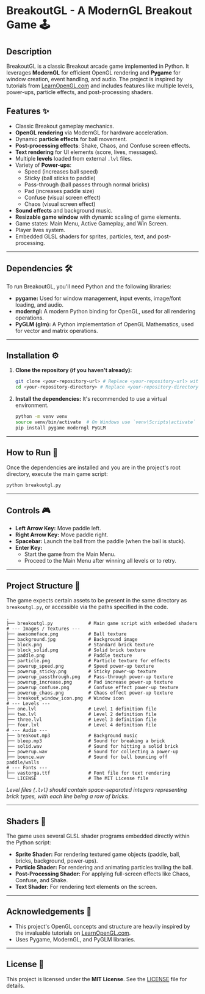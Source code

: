 # BreakoutGL - A ModernGL Breakout Game 🕹️

## Description

BreakoutGL is a classic Breakout arcade game implemented in Python. It leverages **ModernGL** for efficient OpenGL rendering and **Pygame** for window creation, event handling, and audio. The project is inspired by tutorials from [LearnOpenGL.com](https://learnopengl.com/) and includes features like multiple levels, power-ups, particle effects, and post-processing shaders.

## Features ✨

* Classic Breakout gameplay mechanics.
* **OpenGL rendering** via ModernGL for hardware acceleration.
* Dynamic **particle effects** for ball movement.
* **Post-processing effects**: Shake, Chaos, and Confuse screen effects.
* **Text rendering** for UI elements (score, lives, messages).
* Multiple **levels** loaded from external `.lvl` files.
* Variety of **Power-ups**:
    * Speed (increases ball speed)
    * Sticky (ball sticks to paddle)
    * Pass-through (ball passes through normal bricks)
    * Pad (increases paddle size)
    * Confuse (visual screen effect)
    * Chaos (visual screen effect)
* **Sound effects** and background music.
* **Resizable game window** with dynamic scaling of game elements.
* Game states: Main Menu, Active Gameplay, and Win Screen.
* Player lives system.
* Embedded GLSL shaders for sprites, particles, text, and post-processing.

---

## Dependencies 🛠️

To run BreakoutGL, you'll need Python and the following libraries:

* **pygame:** Used for window management, input events, image/font loading, and audio.
* **moderngl:** A modern Python binding for OpenGL, used for all rendering operations.
* **PyGLM (glm):** A Python implementation of OpenGL Mathematics, used for vector and matrix operations.

---

## Installation ⚙️

1.  **Clone the repository (if you haven't already):**
    ```bash
    git clone <your-repository-url> # Replace <your-repository-url> with the actual URL
    cd <your-repository-directory> # Replace <your-repository-directory> with the folder name
    ```

2.  **Install the dependencies:**
    It's recommended to use a virtual environment.
    ```bash
    python -m venv venv
    source venv/bin/activate  # On Windows use `venv\Scripts\activate`
    pip install pygame moderngl PyGLM
    ```

---

## How to Run 🚀

Once the dependencies are installed and you are in the project's root directory, execute the main game script:

```bash
python breakoutgl.py
```

-----

## Controls 🎮

  * **Left Arrow Key:** Move paddle left.
  * **Right Arrow Key:** Move paddle right.
  * **Spacebar:** Launch the ball from the paddle (when the ball is stuck).
  * **Enter Key:**
      * Start the game from the Main Menu.
      * Proceed to the Main Menu after winning all levels or to retry.

-----

## Project Structure 📂

The game expects certain assets to be present in the same directory as `breakoutgl.py`, or accessible via the paths specified in the code.

```
.
├── breakoutgl.py             # Main game script with embedded shaders
# --- Images / Textures ---
├── awesomeface.png           # Ball texture
├── background.jpg            # Background image
├── block.png                 # Standard brick texture
├── block_solid.png           # Solid brick texture
├── paddle.png                # Paddle texture
├── particle.png              # Particle texture for effects
├── powerup_speed.png         # Speed power-up texture
├── powerup_sticky.png        # Sticky power-up texture
├── powerup_passthrough.png   # Pass-through power-up texture
├── powerup_increase.png      # Pad increase power-up texture
├── powerup_confuse.png       # Confuse effect power-up texture
├── powerup_chaos.png         # Chaos effect power-up texture
├── breakout_window_icon.png  # Window icon
# --- Levels ---
├── one.lvl                   # Level 1 definition file
├── two.lvl                   # Level 2 definition file
├── three.lvl                 # Level 3 definition file
├── four.lvl                  # Level 4 definition file
# --- Audio ---
├── breakout.mp3              # Background music
├── bleep.mp3                 # Sound for breaking a brick
├── solid.wav                 # Sound for hitting a solid brick
├── powerup.wav               # Sound for collecting a power-up
├── bounce.wav                # Sound for ball bouncing off paddle/walls
# --- Fonts ---
├── vastorga.ttf              # Font file for text rendering
└── LICENSE                   # The MIT License file
```

*Level files (`.lvl`) should contain space-separated integers representing brick types, with each line being a row of bricks.*

-----

## Shaders 🎨

The game uses several GLSL shader programs embedded directly within the Python script:

  * **Sprite Shader:** For rendering textured game objects (paddle, ball, bricks, background, power-ups).
  * **Particle Shader:** For rendering and animating particles trailing the ball.
  * **Post-Processing Shader:** For applying full-screen effects like Chaos, Confuse, and Shake.
  * **Text Shader:** For rendering text elements on the screen.

-----

## Acknowledgements 🙏

  * This project's OpenGL concepts and structure are heavily inspired by the invaluable tutorials on [LearnOpenGL.com](https://learnopengl.com/).
  * Uses Pygame, ModernGL, and PyGLM libraries.

-----

## License 📄

This project is licensed under the **MIT License**. See the [LICENSE](https://www.google.com/search?q=LICENSE) file for details.

